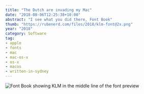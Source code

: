 ```yaml
---
title: "The Dutch are invading my Mac"
date: "2018-08-06T12:25:38+10:00"
abstract: "I see what you did there, Font Book"
thumb: "https://rubenerd.com/files/2018/klm-font@2x.png"
year: "2018"
category: Software
tag:
- apple
- fonts
- mac
- mac-os-x
- os-x
- macos
- written-in-sydney
---
```

<p><img src="https://rubenerd.com/files/2018/klm-font@2x.png" alt="Font Book showing KLM in the middle line of the font preview" /></p>

